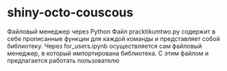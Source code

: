 # shiny-octo-couscous
Файловый менеджер через Python
Файл pracktikumtwo.py содержит в себе прописанные функции для каждой команды и представляет собой библиотеку.
Через for_users.ipynb осуществляется сам файловый менеджер, в который импортирована библиотека. С этим файлом и предлагается работать пользователю
